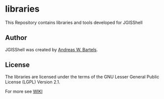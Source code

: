 # libraries

This Repository contains libraries and tools developed for JGISShell

## Author
JGISShell was created by [Andreas W. Bartels](https://github.com/AndreasWBartels).

## License

The libraries are licensed under the terms of the GNU Lesser General Public License (LGPL) Version 2.1. 

For more see [WIKI](https://github.com/AndreasWBartels/libraries/wiki) 

